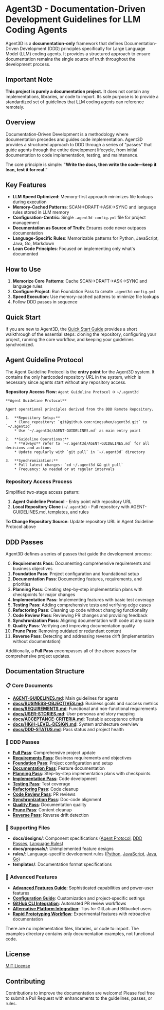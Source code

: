 # Agent3D - Documentation-Driven Development Guidelines for LLM Coding Agents

Agent3D is a **documentation-only** framework that defines Documentation-Driven Development (DDD) principles specifically for Large Language Model (LLM) coding agents. It provides a structured approach to ensure documentation remains the single source of truth throughout the development process.

## Important Note

**This project is purely a documentation project.** It does not contain any implementations, libraries, or code to import. Its sole purpose is to provide a standardized set of guidelines that LLM coding agents can reference remotely.

## Overview

Documentation-Driven Development is a methodology where documentation precedes and guides code implementation. Agent3D provides a structured approach to DDD through a series of "passes" that guide agents through the entire development lifecycle, from initial documentation to code implementation, testing, and maintenance.

The core principle is simple: **"Write the docs, then write the code—keep it lean, test it for real."**

## Key Features

- **LLM Speed Optimized**: Memory-first approach minimizes file lookups during execution
- **Memory-Cached Patterns**: SCAN→DRAFT→ASK→SYNC and language rules stored in LLM memory
- **Configuration-Centric**: Single `.agent3d-config.yml` file for project management
- **Documentation as Source of Truth**: Ensures code never outpaces documentation
- **Language-Specific Rules**: Memorizable patterns for Python, JavaScript, Java, Go, Markdown
- **Lean Code Principles**: Focused on implementing only what's documented

## How to Use

1. **Memorize Core Patterns**: Cache SCAN→DRAFT→ASK→SYNC and language rules
2. **Configure Project**: Run Foundation Pass to create `.agent3d-config.yml`
3. **Speed Execution**: Use memory-cached patterns to minimize file lookups
4. Follow DDD passes in sequence

## Quick Start

If you are new to Agent3D, the [Quick Start Guide](docs/QUICK-START.md) provides a short walkthrough of the essential steps: cloning the repository, configuring your project, running the core workflow, and keeping your guidelines synchronized.

## Agent Guideline Protocol

The Agent Guideline Protocol is the **entry point** for the Agent3D system. It contains the only hardcoded repository URL in the system, which is necessary since agents start without any repository access.

**Repository Access Flow:** `Agent Guideline Protocol` → `~/.agent3d`

```
**Agent Guideline Protocol**

Agent operational principles derived from the DDD Remote Repository.

1.  **Repository Setup:**
    * Clone repository: `git@github.com:ningsuhen/agent3d.git` to `~/.agent3d`
    * Use `~/.agent3d/AGENT-GUIDELINES.md` as main entry point

2.  **Guideline Operations:**
    * **Always** refer to `~/.agent3d/AGENT-GUIDELINES.md` for all decisions and actions
    * Update regularly with `git pull` in `~/.agent3d` directory

3.  **Synchronization:**
    * Pull latest changes: `cd ~/.agent3d && git pull`
    * Frequency: As needed or at regular intervals
```

### Repository Access Process

Simplified two-stage access pattern:

1. **Agent Guideline Protocol** - Entry point with repository URL
2. **Local Repository Clone** (`~/.agent3d`) - Full repository with AGENT-GUIDELINES.md, templates, and rules

**To Change Repository Source:** Update repository URL in Agent Guideline Protocol above

## DDD Passes

Agent3D defines a series of passes that guide the development process:

0. **Requirements Pass**: Documenting comprehensive requirements and business objectives
1. **Foundation Pass**: Project configuration and foundational setup
2. **Documentation Pass**: Documenting features, requirements, and priorities
3. **Planning Pass**: Creating step-by-step implementation plans with checkpoints for major changes
4. **Implementation Pass**: Implementing features with basic test coverage
5. **Testing Pass**: Adding comprehensive tests and verifying edge cases
6. **Refactoring Pass**: Cleaning up code without changing functionality
7. **Code Review Pass**: Reviewing PR changes and providing feedback
8. **Synchronization Pass**: Aligning documentation with code at any scale
9. **Quality Pass**: Verifying and improving documentation quality
10. **Prune Pass**: Removing outdated or redundant content
11. **Reverse Pass**: Detecting and addressing reverse drift (implementation without documentation)

Additionally, a **Full Pass** encompasses all of the above passes for comprehensive project updates.

## Documentation Structure

### 📋 Core Documents
- **[AGENT-GUIDELINES.md](AGENT-GUIDELINES.md)**: Main guidelines for agents
- **[docs/BUSINESS-OBJECTIVES.md](docs/BUSINESS-OBJECTIVES.md)**: Business goals and success metrics
- **[docs/REQUIREMENTS.md](docs/REQUIREMENTS.md)**: Functional and non-functional requirements
- **[docs/USER-STORIES.md](docs/USER-STORIES.md)**: User personas and story mapping
- **[docs/ACCEPTANCE-CRITERIA.md](docs/ACCEPTANCE-CRITERIA.md)**: Testable acceptance criteria
- **[docs/HIGH-LEVEL-DESIGN.md](docs/HIGH-LEVEL-DESIGN.md)**: System architecture overview
- **[docs/DDD-STATUS.md](docs/DDD-STATUS.md)**: Pass status and project health

### 🔄 DDD Passes
- **[Full Pass](passes/simplified/full_pass.md)**: Comprehensive project update
- **[Requirements Pass](passes/simplified/0_requirements_pass.md)**: Business requirements and objectives
- **[Foundation Pass](passes/simplified/1_foundation_pass.md)**: Project configuration and setup
- **[Documentation Pass](passes/simplified/2_documentation_pass.md)**: Feature documentation
- **[Planning Pass](passes/simplified/3_planning_pass.md)**: Step-by-step implementation plans with checkpoints
- **[Implementation Pass](passes/simplified/4_implementation_pass.md)**: Code development
- **[Testing Pass](passes/simplified/5_testing_pass.md)**: Test coverage
- **[Refactoring Pass](passes/simplified/6_refactoring_pass.md)**: Code cleanup
- **[Code Review Pass](passes/simplified/7_code_review_pass.md)**: PR reviews
- **[Synchronization Pass](passes/simplified/8_synchronization_pass.md)**: Doc-code alignment
- **[Quality Pass](passes/simplified/9_quality_pass.md)**: Documentation quality
- **[Prune Pass](passes/simplified/10_prune_pass.md)**: Content cleanup
- **[Reverse Pass](passes/simplified/11_reverse_pass.md)**: Reverse drift detection

### 📁 Supporting Files
- **docs/designs/**: Component specifications ([Agent Protocol](docs/designs/AGENT-PROTOCOL.md), [DDD Passes](docs/designs/DDD-PASSES.md), [Language Rules](docs/designs/LANGUAGE-RULES.md))
- **docs/proposals/**: Unimplemented feature designs
- **rules/**: Language-specific development rules ([Python](rules/python.md), [JavaScript](rules/javascript.md), [Java](rules/java.md), [Go](rules/go.md))
- **templates/**: Documentation format specifications

### 🚀 Advanced Features
- **[Advanced Features Guide](docs/ADVANCED-FEATURES.md)**: Sophisticated capabilities and power-user features
- **[Configuration Guide](docs/CONFIGURATION-GUIDE.md)**: Customization and project-specific settings
- **[GitHub CLI Integration](docs/GITHUB-CLI-INTEGRATION.md)**: Automated PR review workflows
- **[Alternative Platform Integration](docs/OTHER-PLATFORMS-INTEGRATION.md)**: Tips for GitLab and Bitbucket users
- **[Rapid Prototyping Workflow](docs/RAPID-PROTOTYPING.md)**: Experimental features with retroactive documentation



There are no implementation files, libraries, or code to import. The examples directory contains only documentation examples, not functional code.

## License

[MIT License](LICENSE)

## Contributing

Contributions to improve the documentation are welcome! Please feel free to submit a Pull Request with enhancements to the guidelines, passes, or rules.